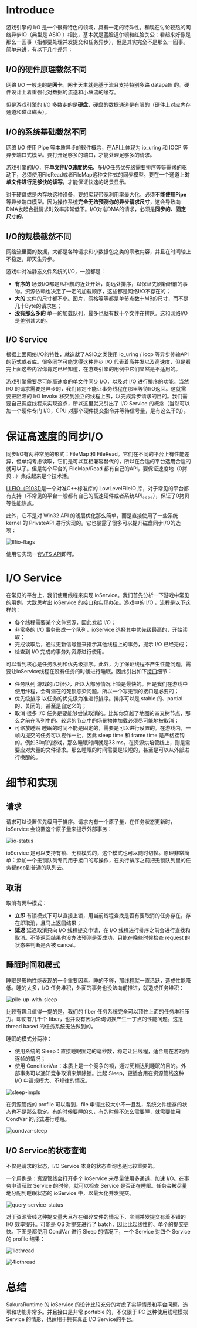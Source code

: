# Introduce

游戏引擎的 I/O 是一个很有特色的领域，具有一定的特殊性。和现在讨论较热的网络异步IO（典型是 ASIO ）相比，基本就是蓝脸道尔顿和红脸关公：看起来好像是那么一回事（指都要处理并发提交和任务异步），但是其实完全不是那么一回事。简单来讲，有以下几个差异：

## I/O的硬件原理截然不同

网络 I/O 一般走的是**网卡**。网卡天生就是基于流且支持特别多路 datapath 的。硬件设计上着重强化对数据的流送和小块流的缓存。

但是游戏引擎的 I/O 多数走的是**硬盘**，硬盘的数据通道是有限的（硬件上对应内存通道和磁盘磁头）。

## I/O的系统基础截然不同

网络 I/O 使用 Pipe 等本质异步的软件概念，在API上体现为 io_uring 和 IOCP 等异步端口式模型。要打开足够多的端口，才能处理足够多的请求。

游戏引擎的I/O，在**单文件I/O速度优先**、多I/O任务优先级需要排序等等需求的驱动下，必须使用FileRead或者FileMap这种文件式的同步模型。要在一个通道上**对单文件进行足够快的读写**，才能保证快速的场景显示。

对于硬盘或是内存块这种设备，要想实现带宽利用率最大化，必须**不能使用Pipe**等异步端口模型。因为操作系统**完全无法预测你的异步请求尺寸**，这会导致向DMA发起合批请求时效率非常低下。I/O对准DMA的请求，必须是**同步的、固定尺寸的**。

## I/O的规模截然不同

网络流里面的数据，大都是各种请求和小数据包之类的零散内容，并且在时间轴上不稳定，即天生异步。

游戏中对准静态文件系统的I/O，一般都是：

- **有序的** 场景I/O都是从相机的近处开始，向远处排序，以保证先刷新眼前的事物。资源依赖也决定了一定的加载顺序，这些都是网络I/O不存在的；
- **大的** 文件的尺寸都不小。图片，网格等等都是单节点数十MB的尺寸，而不是几十Byte的请求包；
- **没有那么多的** 单一的加载队列，最多也就有数十个文件在排队。这和网络I/O是差别甚大的。

## I/O Service

根据上面网络I/O的特性，就造就了ASIO之类使用 io_uring / iocp 等异步传输API的范式或者库。很多同学可能觉得这种异步 I/O 代表着高并发以及高速度，但是看完上面这些内容你肯定已经知道，在游戏引擎的用例中它们显然是不适用的。

游戏引擎需要尽可能高速度的单文件同步 I/O，以及对 I/O 进行排序的功能。当然 I/O 的请求需要是异步的，我们肯定不能让事务线程在那里等待I/O返回。这就需要把阻滞的 I/O Invoke 移交到独立的线程上去，以完成异步请求的目的。我们需要自己调度线程来实现这点，所以这里就又引出了 I/O Service 的概念（当然可以加一个硬件专门 I/O，CPU 对那个硬件提交指令并等待信号量，是有这么干的）。

# 保证高速度的同步I/O

同步I/O有两种常见的形式：FileMap 和 FileRead。它们在不同的平台上有性能差异，但单纯考虑读取，它们是可以互相兼容替代的，所以在合适的平台选用合适的就可以了。但是每个平台的 FileMap/Read 都有自己的API，要保证速度地（0拷贝...）集成起来是个技术活。

[LLFIO（P1031)](https://github.com/ned14/llfio)是一个对准C++标准库的 LowLevelFileIO 库，对于常见的平台都有支持（不常见的平台一般都有自己的高速硬件或者系统API。。。。），保证了0拷贝等性能热点。

此外，它不是对 Win32 API 的浅层优化那么简单，而是直接使用了一些系统 kernel 的 PrivateAPI 进行实现的。它也暴露了很多可以提升磁盘同步I/O的选项：

![llfio-flags](https://media.githubusercontent.com/media/SakuraEngine/Sakura.Resources/main/docs/Runtime/IO/llfio-flags.png)

使用它实现一套[VFS API](https://github.com/SakuraEngine/Sakura.Runtime/blob/main/src/platform/llfio/llfio_vfs.cpp)即可。

# I/O Service

在常见的平台上，我们使用线程来实现 ioService。我们首先分析一下游戏中常见的用例，大致思考出 ioService 的接口和实现办法。游戏中的 I/O ，流程是以下这样的：

- 各个线程需要某个文件资源，因此发起 I/O；
- 非常多的 I/O 事务形成一个队列，ioService 选择其中优先级最高的，开始读取；
- 完成读取后，通过更新信号量来指示其他线程上的事务，提示 I/O 已经完成；
- 检查到 I/O 完成的事务对资源进行使用。

可以看到核心是任务队列和优先级排序。此外，为了保证线程不产生性能问题，需要让ioService线程在没有任务的时候进行睡眠。因此引出如下[接口](https://github.com/SakuraEngine/Sakura.Runtime/blob/main/include/utils/io.hpp)细节：

- 任务队列 游戏的I/O很少，所以大部分情况上锁是最快的。但是我们在游戏中使用纤程，会有潜在的死锁感染问题。所以一个写无锁的接口是必要的；
- 优先级排序 以任务的优先级为准进行排序。排序可以是 stable 的、partial 的、关闭的，甚至是自定义的；
- 取消 很多 I/O 任务是要能够尝试取消的。比如你穿越了地图的四叉树节点，那么之前在队列中的、较远的节点中的场景物体加载必须尽可能地被取消；
- 可缩放睡眠 睡眠的时间不能是固定的，需要是可以进行设置的。在游戏内，一帧内提交的任务可以视作一批，因此 sleep time 和 frame time 是严格挂钩的。例如30帧的游戏，那么睡眠时间就是33 ms。在资源烘培管线上，则是需要应对大量的文件请求。那么睡眠的时间需要是较短的，甚至是可以从外部进行唤醒的。

# 细节和实现

## 请求

请求可以设置优先级用于排序。请求内有一个原子量，在任务状态更新时，ioService 会设置这个原子量来提示外部事务：

![io-status](https://media.githubusercontent.com/media/SakuraEngine/Sakura.Resources/main/docs/Runtime/IO/io-status.jpg)

ioService 是可以支持有锁、无锁模式的，这个模式也可以随时切换。原理非常简单：添加一个无锁队列专门用于接口的写操作，在执行排序之前把无锁队列里的任务都pop到普通的队列去。

## 取消

取消有两种模式：

- **立即** 有锁模式下可以直接上锁，用当前线程查找是否有要取消的任务存在，存在即取消，且马上返回结果；
- **延迟** 延迟取消只向 I/O 线程提交申请，在 I/O 线程进行排序之前会进行查找和取消。不能返回结果也没办法预测是否成功，只能在晚些时候检查 request 的状态来判断是否被 cancel。

## 睡眠时间和模式

睡眠是影响性能表现的一个重要因素。睡的不够，那线程就一直活跃，造成性能降低。睡的太多，I/O 任务堆积，外面的事务也没法向前推进，就造成任务堆积：

![pile-up-with-sleep](https://media.githubusercontent.com/media/SakuraEngine/Sakura.Resources/main/docs/Runtime/IO/pile-up-with-sleep.jpg)

比较有趣且值得一提的是，我们的 fiber 任务系统完全可以顶住上面的任务堆积压力。即使有几千个 fiber，也并没有因为轮询切换产生一丁点的性能问题。这是 thread based 的任务系统无法做到的。

睡眠的模式分两种：

- 使用系统的 Sleep：直接睡眠固定的毫秒数，稳定让出线程，适合用在游戏内逐帧的情况；
- 使用 ConditionVar：本质上是一个竞争的锁，通过死锁达到睡眠的目的。外部事务可以通知竞争取消来解除锁。比起 Sleep，更适合用在资源管线这种 I/O 申请规模大、不规律的情况。

![sleep-impls](https://media.githubusercontent.com/media/SakuraEngine/Sakura.Resources/main/docs/Runtime/IO/sleep-impls.jpg)

在资源管线的 profile 可以看到，file 申请比较大小不一且乱，系统文件缓存的状态也不是那么稳定。有的时候要睡的久，有的时候不怎么需要睡，就需要使用 CondVar 的形式进行睡眠。

![condvar-sleep](https://media.githubusercontent.com/media/SakuraEngine/Sakura.Resources/main/docs/Runtime/IO/condvar-sleep.jpg)

## I/O Service的状态查询

不仅是请求的状态，I/O Service 本身的状态查询也是比较重要的。

一个用例是：资源管线会打开多个 ioService 来尽量使用多通道，加速 I/O。在事务申请获取 Service 的时候，就可以检查 Service 是否正在睡眠。任务会被尽量地分配到睡眠状态的 ioService 中，以最大化并发提交。

![query-service-status](https://media.githubusercontent.com/media/SakuraEngine/Sakura.Resources/main/docs/Runtime/IO/query-service-status.jpg)

对于资源管线这种提交量大且存在细碎文件的情况下，实测并发提交有着不错的 I/O 效率提升。可能是 OS 对提交进行了 batch，因此比起线性的、单个的提交更快。下图是都使用 CondVar 进行 Sleep 的情况下，一个 Service 对四个 Service 的 profile 结果：

![1iothread](https://media.githubusercontent.com/media/SakuraEngine/Sakura.Resources/main/docs/Runtime/IO/20ktasks-1iothread.jpg)

![4iothread](https://media.githubusercontent.com/media/SakuraEngine/Sakura.Resources/main/docs/Runtime/IO/20ktasks-4iothread.jpg)

# 总结

SakuraRuntime 的 ioService 的设计比较充分的考虑了实际情景和平台问题，选项和功能非常多。并且接口是非常 portable 的，不仅限于 PC 这种使用线程模拟 Service 的情形，也适用于拥有真正 I/O Service的平台。
